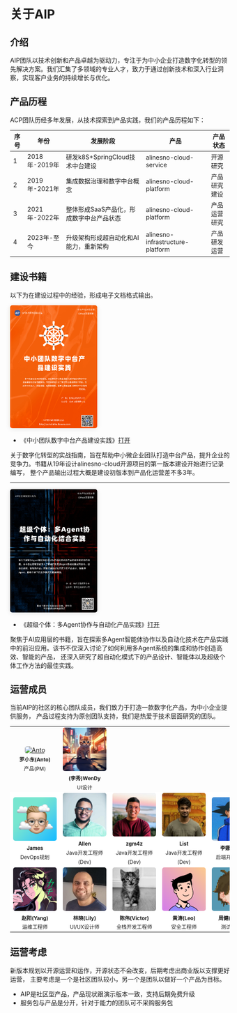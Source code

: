# 关于AIP

## 介绍

AIP团队以技术创新和产品卓越为驱动力，专注于为中小企业打造数字化转型的领先解决方案。我们汇集了多领域的专业人才，致力于通过创新技术和深入行业洞察，实现客户业务的持续增长与优化。

## 产品历程

ACP团队历经多年发展，从技术探索到产品实践，我们的产品历程如下：

| 序号 | 年份             | 发展阶段                                           | 产品              | 产品状态        |
|------|------------------|----------------------------------------------------|-------------------|-----------------|
| 1    | 2018年-2019年    | 研发k8S+SpringCloud技术中台建设                     | alinesno-cloud-service | 开源研究        |
| 2    | 2019年-2021年    | 集成数据治理和数字中台概念                         | alinesno-cloud-platform | 产品研究建设    |
| 3    | 2021年-2022年    | 整体形成SaaS产品化，形成数字中台产品状态           | alinesno-cloud-platform | 产品运营研究    |
| 4    | 2023年-至今      | 升级架构形成超自动化和AI能力，重新架构             | alinesno-infrastructure-platform | 产品研发运营 |

## 建设书籍

以下为在建设过程中的经验，形成电子文档格式输出。

<img src="/book/book-cover.png" style="
    width: 200px;
    border-radius: 5px;
    box-shadow: 0 2px 12px 0 rgba(0,0,0,.1);
">

- 《中小团队数字中台产品建设实践》[打开](http://alinesno-book.linesno.com/book/)

关于数字化转型的实战指南，旨在帮助中小微企业团队打造中台产品，提升企业的竞争力。书籍从19年设计alinesno-cloud开源项目的第一版本建设开始进行记录编写，
整个产品输出过程大概是建设初版本到产品化运营差不多3年。

---

<img src="/book/book-cover_2.png" style="
    width: 200px;
    border-radius: 5px;
    box-shadow: 0 2px 12px 0 rgba(0,0,0,.1);
">

- 《超级个体：多Agent协作与自动化产品实践》[打开](http://alinesno-agent.linesno.com/book/)

聚焦于AI应用层的书籍，旨在探索多Agent智能体协作以及自动化技术在产品实践中的前沿应用。该书不仅深入讨论了如何利用多Agent系统的集成和协作创造高效、智能的产品，
还深入研究了超自动化模式下的产品设计、智能体以及超级个体工作方法的最佳实践。

## 运营成员

当前AIP的社区的核心团队成员，我们致力于打造一款数字化产品，为中小企业提供服务， 产品过程支持为原创团队支持，我们是热爱于技术层面研究的团队。
 

<table class="contributor-table">
   <tbody>
      <tr>
         <td align="center">
            <a href="https://github.com/alinesno-infrastructure">
               <img src="https://avatars.githubusercontent.com/u/9816972?v=4" width="100px;" style="border-radius:5px;max-width:none !important" alt="Anto" />
            </a>
            <br />
            <sub>
               <b>罗小东(Anto)</b>
            </sub>
            <br />
            <sub>产品(PM)</sub>
         </td>
         <td align="center">
            <a href="https://github.com/alinesno-infrastructure">
               <img src="/assets/avatars/team-2.png" width="100px;" style="border-radius:5px;max-width:none !important" alt="WenDy" />
            </a>
            <br />
            <sub>
               <b>(李秀)WenDy</b>
            </sub>
            <br />
            <sub>UI设计</sub>
         </td>
      </tr>
      <tr style="background-color:#fff">
         <td align="center">
            <a href="https://github.com/alinesno-infrastructure">
               <img src="/assets/avatars/team-3.png" width="100px;" style="border-radius:5px;max-width:none !important" alt="James" />
            </a>
            <br />
            <sub>
               <b>James</b>
            </sub>
            <br />
            <sub>DevOps规划</sub>
         </td>
         <td align="center">
            <a href="https://github.com/alinesno-infrastructure">
               <img src="/assets/avatars/team-4.jpeg" width="100px;" style="border-radius:5px;max-width:none !important" alt="Allen" />
            </a>
            <br />
            <sub>
               <b>Allen</b>
            </sub>
            <br />
            <sub>Java开发工程师(Dev)</sub>
         </td>
         <td align="center">
            <a href="https://github.com/alinesno-infrastructure">
               <img src="/assets/avatars/team-5.jpeg" width="100px;" style="border-radius:5px;max-width:none !important" alt="zgm4z" />
            </a>
            <br />
            <sub>
               <b>zgm4z</b>
            </sub>
            <br />
            <sub>Java开发工程师(Dev)</sub>
         </td>
         <td align="center">
            <a href="https://github.com/alinesno-infrastructure">
               <img src="/assets/avatars/team-6.png" width="100px;" style="border-radius:5px;max-width:none !important" alt="List" />
            </a>
            <br />
            <sub>
               <b>List</b>
            </sub>
            <br />
            <sub>Java开发工程师(Dev)</sub>
         </td> 
         <td align="center">
            <a href="https://github.com/alinesno-infrastructure">
               <img src="/assets/avatars/team-17.jpeg" width="100px;" style="border-radius:5px;max-width:none !important" alt="李娜(Allen)" />
            </a>
            <br />
            <sub>
               <b>李娜(Allen)</b>
            </sub>
            <br />
            <sub>后端开发工程师</sub>
         </td>
         <td align="center">
            <a href="https://github.com/alinesno-infrastructure">
               <img src="/assets/avatars/team-8.jpeg" width="100px;" style="border-radius:5px;max-width:none !important" alt="王磊(Levi)" />
            </a>
            <br />
            <sub>
               <b>王磊(Levi)</b>
            </sub>
            <br />
            <sub>数据开发工程师</sub>
         </td>
         <td align="center">
            <a href="https://github.com/alinesno-infrastructure">
               <img src="/assets/avatars/team-10.jpeg" width="100px;" style="border-radius:5px;max-width:none !important" alt="张婷(Tina)" />
            </a>
            <br />
            <sub>
               <b>张婷(Tina)</b>
            </sub>
            <br />
            <sub>智能服务工程师</sub>
         </td>
         <td align="center">
            <a href="https://github.com/alinesno-infrastructure">
               <img src="/assets/avatars/team-9.jpeg" width="100px;" style="border-radius:5px;max-width:none !important" alt="梁明树(Nina)" />
            </a>
            <br />
            <sub>
               <b>梁明树(Nina)</b>
            </sub>
            <br />
            <sub>前端开发工程师</sub>
         </td>
      </tr>
      <tr style="background-color:#fff">
         <td align="center">
            <a href="https://github.com/alinesno-infrastructure">
               <img src="/assets/avatars/team-11.jpeg" width="100px;" style="border-radius:5px;max-width:none !important" alt="赵阳(Yang)" />
            </a>
            <br />
            <sub>
               <b>赵阳(Yang)</b>
            </sub>
            <br />
            <sub>运维工程师</sub>
         </td>
         <td align="center">
            <a href="https://github.com/alinesno-infrastructure">
               <img src="/assets/avatars/team-12.jpeg" width="100px;" style="border-radius:5px;max-width:none !important" alt="林晓(Lily)" />
            </a>
            <br />
            <sub>
               <b>林晓(Lily)</b>
            </sub>
            <br />
            <sub>UI/UX设计师</sub>
         </td>
         <td align="center">
            <a href="https://github.com/alinesno-infrastructure">
               <img src="/assets/avatars/team-13.jpeg" width="100px;" style="border-radius:5px;max-width:none !important" alt="陈伟(Victor)" />
            </a>
            <br />
            <sub>
               <b>陈伟(Victor)</b>
            </sub>
            <br />
            <sub>全栈开发工程师</sub>
         </td> 
         <td align="center">
            <a href="https://github.com/alinesno-infrastructure">
               <img src="/assets/avatars/team-14.png" width="100px;" style="border-radius:5px;max-width:none !important" alt="黄涛(Leo)" />
            </a>
            <br />
            <sub>
               <b>黄涛(Leo)</b>
            </sub>
            <br />
            <sub>安全工程师</sub>
         </td>
         <td align="center">
            <a href="https://github.com/alinesno-infrastructure">
               <img src="/assets/avatars/team-18.jpeg" width="100px;" style="border-radius:5px;max-width:none !important" alt="周健(James)" />
            </a>
            <br />
            <sub>
               <b>周健(James)</b>
            </sub>
            <br />
            <sub>测试工程师</sub>
         </td>
         <td align="center">
            <a href="https://github.com/alinesno-infrastructure">
               <img src="/assets/avatars/team-19.jpeg" width="100px;" style="border-radius:5px;max-width:none !important" alt="李伟(Michael)" />
            </a>
            <br />
            <sub>
               <b>李伟(Michael)</b>
            </sub>
            <br />
            <sub>系统架构师</sub>
         </td>
         <td align="center">
            <a href="https://github.com/alinesno-infrastructure">
               <img src="/assets/avatars/team-20.png" width="100px;" style="border-radius:5px;max-width:none !important" alt="王明(AllenQin)" />
            </a>
            <br />
            <sub>
               <b>王明(AllenQin)</b>
            </sub>
            <br />
            <sub>技术架构师</sub>
         </td>
      </tr>
   </tbody>
</table>

## 运营考虑

新版本规划以开源运营和运作，开源状态不会改变，后期考虑出商业版以支撑更好运营，
主要考虑是一个是社区团队较小，另一个是团队以做好一个产品为目标。

- AIP是社区型产品，产品现状跟演示版本一致，支持后期免费升级
- 服务包与产品是分开，针对于能力的团队可不采购服务包

